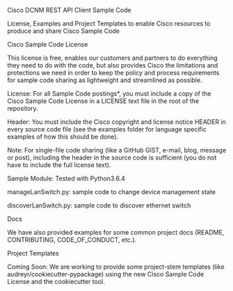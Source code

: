 Cisco DCNM REST API Client Sample Code

License, Examples and Project Templates to enable Cisco resources to produce and share Cisco Sample Code

Cisco Sample Code License

This license is free, enables our customers and partners to do everything they need to do with the code, but also provides Cisco the limitations and protections we need in order to keep the policy and process requirements for sample code sharing as lightweight and streamlined as possible.

License: For all Sample Code postings*, you must include a copy of the Cisco Sample Code License in a LICENSE text file in the root of the repository.

Header: You must include the Cisco copyright and license notice HEADER in every source code file (see the examples folder for language specific examples of how this should be done).

Note: For single-file code sharing (like a GitHub GIST, e-mail, blog, message or post), including the header in the source code is sufficient (you do not have to include the full license text).

Sample Module:
Tested with Python3.6.4

manageLanSwitch.py:   sample code to change device management state

discoverLanSwitch.py: sample code to discover ethernet switch 

Docs

We have also provided examples for some common project docs (README, CONTRIBUTING, CODE_OF_CONDUCT, etc.).

Project Templates

Coming Soon: We are working to provide some project-stem templates (like audreyr/cookiecutter-pypackage) using the new Cisco Sample Code License and the cookiecutter tool.
